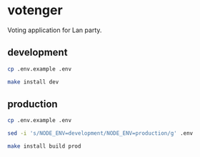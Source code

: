 # votenger

Voting application for Lan party.

## development

```bash
cp .env.example .env

make install dev
```

## production

```bash
cp .env.example .env

sed -i 's/NODE_ENV=development/NODE_ENV=production/g' .env

make install build prod
```
